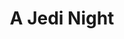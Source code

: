 ---
mission_id: jedinight
editorsChoice:
title: "A Jedi Night"
authors: 
    - "Rey Perez"
date:
filename: "jedinight.zip"
description: "You are Kyle Katarn, who has been chosen to travel back through time with Jan to the Clone Wars. Your mission is retrieve the data tapes which contain The Book of Anger. The Book of Anger is a book that it so influential upon the thoughts of Jedi Knights, that it can literally turn them toward the dark side of the Force."
heroImage: "./jedinight.png"
levelReplaced:	IMPCITY
difficulty: yes
bm:	yes
fme: yes
wax: yes
three_do: yes
voc: yes
gmd: no
vue: no
lfd: no
base: "New level built using the original Coruscant mission" 
editors: "Dark Forces Level Editor 0.91"

---